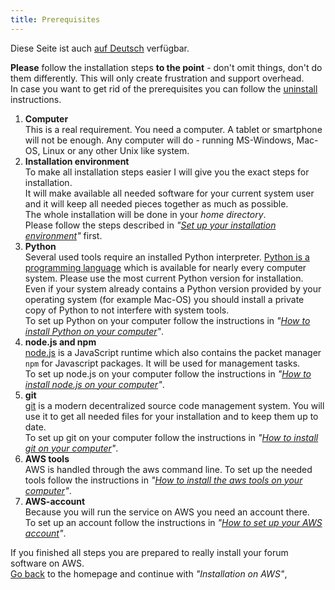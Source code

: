 ```yaml
---
title: Prerequisites
---
```

Diese Seite ist auch [auf Deutsch](../prerequisites_de) verfügbar.

**Please** follow the installation steps **to the point** - don't omit things, don't do them differently.
This will only create frustration and support overhead.   
In case you want to get rid of the prerequisites you can follow the
[uninstall](../uninstall) instructions.

1. **Computer**  
  This is a real requirement. You need a computer. A tablet or smartphone will not be enough.
  Any computer will do - running MS-Windows, Mac-OS, Linux or any other Unix like system.
2. **Installation environment**  
  To make all installation steps easier I will give you the exact steps for installation.  
  It will make available all needed software for your current system user and it will keep
  all needed pieces together as much as possible.   
  The whole installation will be done in your _home directory_.   
  Please follow the steps described in _"[Set up your installation environment](../envsetup)"_ first.
3. **Python**  
  Several used tools require an installed Python interpreter.
  [Python is a programming language](https://www.python.org/)
  which is available for nearly every computer system. Please use the most current Python version
  for installation. Even if your system already contains a Python version provided by your operating
  system (for example Mac-OS) you should install a private copy of Python to not interfere with
  system tools.  
  To set up Python on your computer follow the instructions in
  _"[How to install Python on your computer](../pythonsetup)"_.
4. **node.js and npm**   
   [node.js](https://nodejs.org/en/) is a JavaScript runtime which also contains the
   packet manager `npm` for Javascript packages. It will be used for management tasks.  
   To set up node.js on your computer follow the instructions in
   _"[How to install node.js on your computer](../nodesetup)"_.
5. **git**  
  [git](https://git-scm.com) is a modern decentralized source code management system. You will use
  it to get all needed files for your installation and to keep them up to date.   
  To set up git on your computer follow the instructions in
  _"[How to install git on your computer](../gitsetup)"_.
6. **AWS tools**  
  AWS is handled through the aws command line. To set up the needed tools follow the instructions in
  _"[How to install the aws tools on your computer](../awstoolssetup)"_.
7. **AWS-account**  
  Because you will run the service on AWS you need an account there.   
  To set up an account follow the instructions in
  _"[How to set up your AWS account](../awssetup)"_.

If you finished all steps you are prepared to really install your forum software on AWS.   
[Go back](../index) to the homepage and continue with _"Installation on AWS"_,